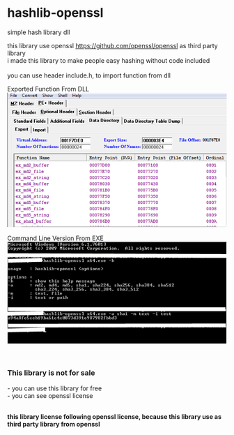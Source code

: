 # hashlib-openssl
simple hash library dll

this library use openssl https://github.com/openssl/openssl as third party library <br/>
i made this library to make people easy hashing without code included <br/> <br/>
you can use header include.h, to import function from dll <br/>

Exported Function From DLL <br/>
![Alt text](Screenshot_1.png?raw=true "Dll Export")

Command Line Version From EXE <br/>
![Alt text](Screenshot_2.png?raw=true "Main App")

 <br/>
<h3> This library is not for sale </h3>
 - you can use this library for free <br/>
 - you can see openssl license <br/> <br/>
 
<b> this library license following openssl license, because this library use as third party library from openssl </b>
